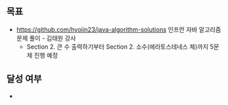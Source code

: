 ## 목표

- https://github.com/hyojin23/java-algorithm-solutions 인프런 자바 알고리즘 문제 풀이 - 김태원 강사
  - Section 2. 큰 수 출력하기부터 Section 2. 소수(에라토스테네스 체)까지 5문제 진행 예정

## 달성 여부
-
